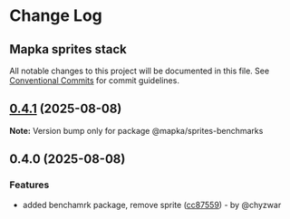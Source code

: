 # Change Log
## Mapka sprites stack

All notable changes to this project will be documented in this file.
See [Conventional Commits](https://conventionalcommits.org) for commit guidelines.

## [0.4.1](https://github.com/mapka-dev/sprites/compare/v0.4.0...v0.4.1) (2025-08-08)

**Note:** Version bump only for package @mapka/sprites-benchmarks

## 0.4.0 (2025-08-08)

### Features

* added benchamrk package, remove sprite ([cc87559](https://github.com/mapka-dev/sprites/commit/cc8755959c995c7351a3115adfb7a0dd7850633a)) - by @chyzwar
